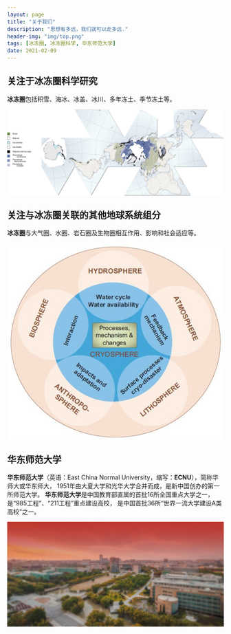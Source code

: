 ```yaml
---
layout: page
title: "关于我们"
description: "思想有多远，我们就可以走多远."
header-img: "img/top.png"
tags: [冰冻圈, 冰冻圈科学, 华东师范大学]
date: 2021-02-09
---
```



## 关注于冰冻圈科学研究

**冰冻圈**包括积雪、海冰、冰盖、冰川、多年冻土、季节冻土等。

<center>
<p><img src="/img/Cryosphere_Fuller_Projection.png" align="center"></p>
</center>

## 关注与冰冻圈关联的其他地球系统组分

**冰冻圈**与大气圈、水圈、岩石圈及生物圈相互作用、影响和社会适应等。

<center>
<p><img src="/img/v2-755b034718d115ea85fbd1aec5abf925_r.jpg" align="center"></p>
</center>

## 华东师范大学

**华东师范大学**（英语：East China Normal University，缩写：**ECNU**），简称华师大或华东师大，
1951年由大夏大学和光华大学合并而成，是新中国创办的第一所师范大学。
**华东师范大学**是中国教育部直属的首批16所全国重点大学之一，
是“985工程”、“211工程”重点建设高校，
是中国首批36所“世界一流大学建设A类高校”之一。

<center>
<p><img src="/img/93665d2b-77e1-45ff-a327-476d7277d25a.jpg" align="center"></p>
</center>
